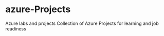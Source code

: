 # azure-Projects
Azure labs and projects
Collection of Azure Projects for learning and job readiness
